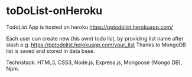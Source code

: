 # toDoList-onHeroku

TodoList App is hosted on heroku
https://pptodolist.herokuapp.com/

Each user can create new (his own) todo list, by providing list name after slash
e.g. https://pptodolist.herokuapp.com/your_list
Thanks to MongoDB list is saved and stored in data base.

Technstack: HTML5, CSS3, Node.js, Express.js, Mongoose (Mongo DB), Npm.
